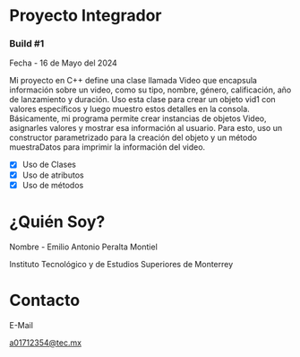 # Proyecto Integrador

### Build #1

Fecha - 16 de Mayo del 2024

Mi proyecto en C++ define una clase llamada Video que encapsula información sobre un video, como su tipo, nombre, género, calificación, año de lanzamiento y duración. Uso esta clase para crear un objeto vid1 con valores específicos y luego muestro estos detalles en la consola. Básicamente, mi programa permite crear instancias de objetos Video, asignarles valores y mostrar esa información al usuario. Para esto, uso un constructor parametrizado para la creación del objeto y un método muestraDatos para imprimir la información del video.

- [x] Uso de Clases
- [x] Uso de atributos
- [x] Uso de métodos   

# ¿Quién Soy?

Nombre - Emilio Antonio Peralta Montiel

Instituto Tecnológico y de Estudios Superiores de Monterrey

# Contacto

E-Mail 

a01712354@tec.mx
